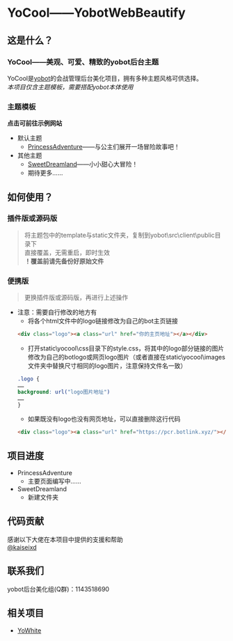 # YoCool——YobotWebBeautify

## 这是什么？
### YoCool——美观、可爱、精致的yobot后台主题
YoCool是[yobot](https://github.com/pcrbot/yobot)的会战管理后台美化项目，拥有多种主题风格可供选择。</br>
*本项目仅含主题模板，需要搭配yobot本体使用*

### 主题模板
**点击可前往示例网站**
- 默认主题
	- [PrincessAdventure](https://pcr.botlink.xyz/demo/yocool/princessadventure/)——与公主们展开一场冒险故事吧！
- 其他主题
	- [SweetDreamland](https://pcr.botlink.xyz/demo/yocool/sweetdreamland/)——小小甜心大冒险！
	- 期待更多……

## 如何使用？
### 插件版或源码版</br>
> 将主题包中的template与static文件夹，复制到yobot\src\client\public目录下</br>
> 直接覆盖，无需重启，即时生效</br>
> **！覆盖前请先备份好原始文件**</br>
### 便携版</br>
> 更换插件版或源码版，再进行上述操作</br>
- 注意：需要自行修改的地方有</br>
	- 将各个html文件中的logo链接修改为自己的bot主页链接
	```HTML
	<div class="logo"><a class="url" href="你的主页地址"></a></div>
	```
	- 打开static\yocool\css目录下的style.css，将其中的logo部分链接的图片修改为自己的botlogo或网页logo图片（或者直接在static\yocool\images文件夹中替换尺寸相同的logo图片，注意保持文件名一致）
	```CSS
	.logo {
	……
	background: url("logo图片地址")
	……
	}
	```
	- 如果既没有logo也没有网页地址，可以直接删除这行代码
	```HTML
	<div class="logo"><a class="url" href="https://pcr.botlink.xyz/"></a></div>
	```

## 项目进度
- PrincessAdventure
	- 主要页面编写中……
- SweetDreamland
	- 新建文件夹

## 代码贡献
感谢以下大佬在本项目中提供的支援和帮助</br>
[@kaiseixd](https://github.com/kaiseixd)

## 联系我们
yobot后台美化组(Q群)：1143518690

## 相关项目
- [YoWhite](https://github.com/shkongzhu/YoWhite)
